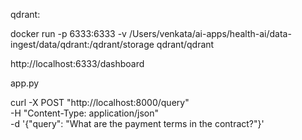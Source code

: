 qdrant:

docker run -p 6333:6333 -v /Users/venkata/ai-apps/health-ai/data-ingest/data/qdrant:/qdrant/storage  qdrant/qdrant

http://localhost:6333/dashboard



app.py


curl -X POST "http://localhost:8000/query" \
-H "Content-Type: application/json" \
-d '{"query": "What are the payment terms in the contract?"}'